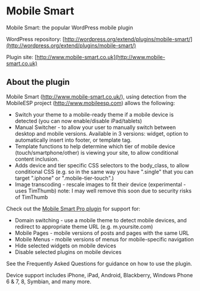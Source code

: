 Mobile Smart
============

Mobile Smart: the popular WordPress mobile plugin

WordPress repository: [http://wordpress.org/extend/plugins/mobile-smart/](http://wordpress.org/extend/plugins/mobile-smart/)

Plugin site: [http://www.mobile-smart.co.uk](http://www.mobile-smart.co.uk)

About the plugin
----------------
Mobile Smart (http://www.mobile-smart.co.uk/), using detection from the MobileESP project (http://www.mobileesp.com) allows the following:

* Switch your theme to a mobile-ready theme if a mobile device is detected (you can now enable/disable iPad/tablets)
* Manual Switcher - to allow your user to manually switch between desktop and mobile versions. Available in 3 versions: widget, option to automatically insert into footer, or template tag.
* Template functions to help determine which tier of mobile device (touch/smartphone/other) is viewing your site, to allow conditional content inclusion.
* Adds device and tier specific CSS selectors to the body_class, to allow conditional CSS (e.g. so in the same way you have ".single" that you can target ".iphone" or ".mobile-tier-touch".)
* Image transcoding - rescale images to fit their device (experimental - uses TimThumb) note: I may well remove this soon due to security risks of TimThumb

Check out the [Mobile Smart Pro plugin](http://www.mobile-smart.co.uk) for support for:
* Domain switching - use a mobile theme to detect mobile devices, and redirect to appropriate theme URL (e.g. m.yoursite.com)
* Mobile Pages - mobile versions of posts and pages with the same URL
* Mobile Menus - mobile versions of menus for mobile-specific navigation
* Hide selected widgets on mobile devices
* Disable selected plugins on mobile devices

See the Frequently Asked Questions for guidance on how to use the plugin.

Device support includes iPhone, iPad, Android, Blackberry, Windows Phone 6 & 7, 8, Symbian, and many more.

